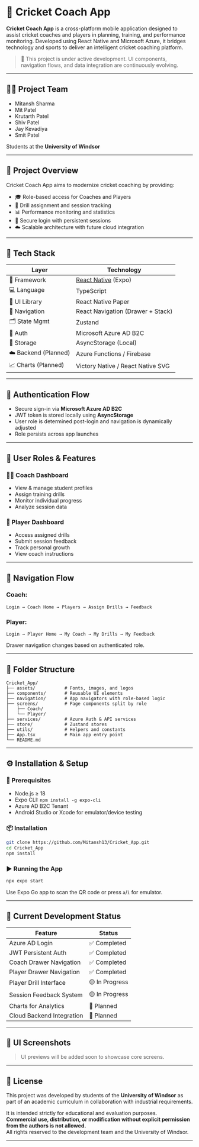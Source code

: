 
# 🏏 Cricket Coach App

**Cricket Coach App** is a cross-platform mobile application designed to assist cricket coaches and players in planning, training, and performance monitoring. Developed using React Native and Microsoft Azure, it bridges technology and sports to deliver an intelligent cricket coaching platform.

> 🚧 This project is under active development. UI components, navigation flows, and data integration are continuously evolving.

---

## 👨‍💻 Project Team

- Mitansh Sharma
- Mit Patel
- Krutarth Patel
- Shiv Patel
- Jay Kevadiya
- Smit Patel

Students at the **University of Windsor**

---

## 🎯 Project Overview

Cricket Coach App aims to modernize cricket coaching by providing:
- 🎓 Role-based access for Coaches and Players
- 📝 Drill assignment and session tracking
- 📊 Performance monitoring and statistics
- 🔐 Secure login with persistent sessions
- ☁️ Scalable architecture with future cloud integration

---

## 🚀 Tech Stack

| Layer             | Technology                                          |
|------------------|------------------------------------------------------|
| 🧱 Framework      | [React Native](https://reactnative.dev/) (Expo)     |
| 💻 Language       | TypeScript                                           |
| 🎨 UI Library     | React Native Paper                                  |
| 🧭 Navigation     | React Navigation (Drawer + Stack)                   |
| 🗂 State Mgmt     | Zustand                                              |
| 🔐 Auth           | Microsoft Azure AD B2C                              |
| 💾 Storage        | AsyncStorage (Local)                                |
| ☁️ Backend (Planned)| Azure Functions / Firebase                         |
| 📈 Charts (Planned)| Victory Native / React Native SVG                  |

---

## 🔐 Authentication Flow

- Secure sign-in via **Microsoft Azure AD B2C**
- JWT token is stored locally using **AsyncStorage**
- User role is determined post-login and navigation is dynamically adjusted
- Role persists across app launches

---

## 👥 User Roles & Features

### 🧑‍🏫 Coach Dashboard
- View & manage student profiles
- Assign training drills
- Monitor individual progress
- Analyze session data

### 🏏 Player Dashboard
- Access assigned drills
- Submit session feedback
- Track personal growth
- View coach instructions

---

## 🧭 Navigation Flow

### Coach:
```
Login → Coach Home → Players → Assign Drills → Feedback
```

### Player:
```
Login → Player Home → My Coach → My Drills → My Feedback
```

Drawer navigation changes based on authenticated role.

---

## 📁 Folder Structure

```
Cricket_App/
├── assets/           # Fonts, images, and logos
├── components/       # Reusable UI elements
├── navigation/       # App navigators with role-based logic
├── screens/          # Page components split by role
│   ├── Coach/
│   └── Player/
├── services/         # Azure Auth & API services
├── store/            # Zustand stores
├── utils/            # Helpers and constants
├── App.tsx           # Main app entry point
└── README.md
```

---

## ⚙️ Installation & Setup

### 🧾 Prerequisites
- Node.js ≥ 18
- Expo CLI: `npm install -g expo-cli`
- Azure AD B2C Tenant
- Android Studio or Xcode for emulator/device testing

### 📦 Installation

```bash
git clone https://github.com/Mitansh13/Cricket_App.git
cd Cricket_App
npm install
```

### ▶️ Running the App

```bash
npx expo start
```

Use Expo Go app to scan the QR code or press `a`/`i` for emulator.

---

## 🧪 Current Development Status

| Feature                       | Status         |
|------------------------------|----------------|
| Azure AD Login               | ✅ Completed    |
| JWT Persistent Auth          | ✅ Completed    |
| Coach Drawer Navigation      | ✅ Completed    |
| Player Drawer Navigation     | ✅ Completed    |
| Player Drill Interface       | 🟡 In Progress  |
| Session Feedback System      | 🟡 In Progress  |
| Charts for Analytics         | 🔲 Planned      |
| Cloud Backend Integration    | 🔲 Planned      |

---

## 📸 UI Screenshots

> UI previews will be added soon to showcase core screens.

---

## 📄 License

This project was developed by students of the **University of Windsor** as part of an academic curriculum in collaboration with industrial requirements.

It is intended strictly for educational and evaluation purposes.  
**Commercial use, distribution, or modification without explicit permission from the authors is not allowed.**  
All rights reserved to the development team and the University of Windsor.

---

